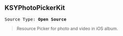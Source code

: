 ## KSYPhotoPickerKit
<pre>Source Type:<b> Open Source</b></pre>

> Resource Picker for photo and video in iOS album.
